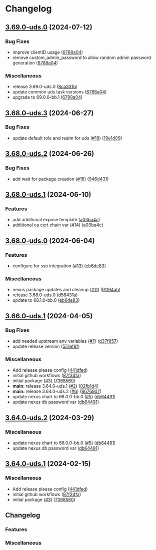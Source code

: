 # Changelog

## [3.69.0-uds.0](https://github.com/defenseunicorns/uds-package-nexus/compare/v3.68.0-uds.3...v3.69.0-uds.0) (2024-07-12)


### Bug Fixes

* improve clientID usage ([6788a04](https://github.com/defenseunicorns/uds-package-nexus/commit/6788a0478f9aa73210815dac5c98ff1b07c1e1ce))
* remove custom_admin_password to allow random admin password generation ([6788a04](https://github.com/defenseunicorns/uds-package-nexus/commit/6788a0478f9aa73210815dac5c98ff1b07c1e1ce))


### Miscellaneous

* release 3.69.0-uds.0 ([8ca331b](https://github.com/defenseunicorns/uds-package-nexus/commit/8ca331b1e382e811eb6663f589bb1d7fdc2d355a))
* update common uds task versions ([6788a04](https://github.com/defenseunicorns/uds-package-nexus/commit/6788a0478f9aa73210815dac5c98ff1b07c1e1ce))
* upgrade to 69.0.0-bb.1 ([6788a04](https://github.com/defenseunicorns/uds-package-nexus/commit/6788a0478f9aa73210815dac5c98ff1b07c1e1ce))

## [3.68.0-uds.3](https://github.com/defenseunicorns/uds-package-nexus/compare/v3.68.0-uds.2...v3.68.0-uds.3) (2024-06-27)


### Bug Fixes

* update default role and realm for uds ([#18](https://github.com/defenseunicorns/uds-package-nexus/issues/18)) ([19e1d09](https://github.com/defenseunicorns/uds-package-nexus/commit/19e1d09b12685b14cc0aa5e3961f33cf41d211d8))

## [3.68.0-uds.2](https://github.com/defenseunicorns/uds-package-nexus/compare/v3.68.0-uds.1...v3.68.0-uds.2) (2024-06-26)


### Bug Fixes

* add wait for package creation ([#16](https://github.com/defenseunicorns/uds-package-nexus/issues/16)) ([946d431](https://github.com/defenseunicorns/uds-package-nexus/commit/946d4311281dda43fe8e64859078498a96abad35))

## [3.68.0-uds.1](https://github.com/defenseunicorns/uds-package-nexus/compare/v3.68.0-uds.0...v3.68.0-uds.1) (2024-06-10)


### Features

* add additional expose template ([a03ba4c](https://github.com/defenseunicorns/uds-package-nexus/commit/a03ba4caf7ce9450b2693efca0dde38c3cb57e99))
* additional ca cert chain var ([#14](https://github.com/defenseunicorns/uds-package-nexus/issues/14)) ([a03ba4c](https://github.com/defenseunicorns/uds-package-nexus/commit/a03ba4caf7ce9450b2693efca0dde38c3cb57e99))

## [3.68.0-uds.0](https://github.com/defenseunicorns/uds-package-nexus/compare/v3.66.0-uds.1...v3.68.0-uds.0) (2024-06-04)


### Features

* configure for sso integration ([#13](https://github.com/defenseunicorns/uds-package-nexus/issues/13)) ([eb6de83](https://github.com/defenseunicorns/uds-package-nexus/commit/eb6de83b02cd3916b651e55c28bd9f18284b320a))


### Miscellaneous

* nexus package updates and cleanup ([#11](https://github.com/defenseunicorns/uds-package-nexus/issues/11)) ([91f94ab](https://github.com/defenseunicorns/uds-package-nexus/commit/91f94ab8e11dfb762956c7b9bbd07057de508a82))
* release 3.68.0-uds.0 ([d56431a](https://github.com/defenseunicorns/uds-package-nexus/commit/d56431a9b1fa7a9abfd0d69d2ab1f3ffda96be42))
* update to 68.1.0-bb.0 ([eb6de83](https://github.com/defenseunicorns/uds-package-nexus/commit/eb6de83b02cd3916b651e55c28bd9f18284b320a))

## [3.66.0-uds.1](https://github.com/defenseunicorns/uds-package-nexus/compare/v3.66.0-uds.0...v3.66.0-uds.1) (2024-04-05)


### Bug Fixes

* add needed upstream env variables ([#7](https://github.com/defenseunicorns/uds-package-nexus/issues/7)) ([d37f857](https://github.com/defenseunicorns/uds-package-nexus/commit/d37f85770cea11b14ca8c81836144132b55a511a))
* update release version ([551ef8f](https://github.com/defenseunicorns/uds-package-nexus/commit/551ef8f4b28b85385a33cedfce8c90e02cd82f45))


### Miscellaneous

* Add release please config ([441dfed](https://github.com/defenseunicorns/uds-package-nexus/commit/441dfed52f2abac4be37c2afd33fb512bde1e62e))
* initial github workflows ([87f34fa](https://github.com/defenseunicorns/uds-package-nexus/commit/87f34fa25298d5c1e66058c22acb18b24a4b97f8))
* initial package ([#3](https://github.com/defenseunicorns/uds-package-nexus/issues/3)) ([7368560](https://github.com/defenseunicorns/uds-package-nexus/commit/7368560d8fa7c1bdc05cba931a5cbc3f2bb4d220))
* **main:** release 3.64.0-uds.1 ([#2](https://github.com/defenseunicorns/uds-package-nexus/issues/2)) ([02fb1d4](https://github.com/defenseunicorns/uds-package-nexus/commit/02fb1d461ad4c4b7794f0793b434a444b1af1871))
* **main:** release 3.64.0-uds.2 ([#6](https://github.com/defenseunicorns/uds-package-nexus/issues/6)) ([86769d7](https://github.com/defenseunicorns/uds-package-nexus/commit/86769d7597796340a426d038415b3111f3f8046e))
* update nexus chart to 66.0.0-bb.0 ([#5](https://github.com/defenseunicorns/uds-package-nexus/issues/5)) ([db64491](https://github.com/defenseunicorns/uds-package-nexus/commit/db64491c346c354474508f865aa4b32839a283a7))
* update nexus db password var ([db64491](https://github.com/defenseunicorns/uds-package-nexus/commit/db64491c346c354474508f865aa4b32839a283a7))

## [3.64.0-uds.2](https://github.com/defenseunicorns/uds-package-nexus/compare/v3.64.0-uds.1...v3.64.0-uds.2) (2024-03-29)


### Miscellaneous

* update nexus chart to 66.0.0-bb.0 ([#5](https://github.com/defenseunicorns/uds-package-nexus/issues/5)) ([db64491](https://github.com/defenseunicorns/uds-package-nexus/commit/db64491c346c354474508f865aa4b32839a283a7))
* update nexus db password var ([db64491](https://github.com/defenseunicorns/uds-package-nexus/commit/db64491c346c354474508f865aa4b32839a283a7))

## [3.64.0-uds.1](https://github.com/defenseunicorns/uds-package-nexus/compare/v3.64.0-uds.0...v3.64.0-uds.1) (2024-02-15)


### Miscellaneous

* Add release please config ([441dfed](https://github.com/defenseunicorns/uds-package-nexus/commit/441dfed52f2abac4be37c2afd33fb512bde1e62e))
* initial github workflows ([87f34fa](https://github.com/defenseunicorns/uds-package-nexus/commit/87f34fa25298d5c1e66058c22acb18b24a4b97f8))
* initial package ([#3](https://github.com/defenseunicorns/uds-package-nexus/issues/3)) ([7368560](https://github.com/defenseunicorns/uds-package-nexus/commit/7368560d8fa7c1bdc05cba931a5cbc3f2bb4d220))

## Changelog



### Features

### Miscellaneous

